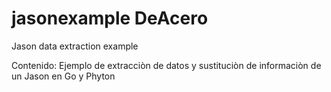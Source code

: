 # jasonexample DeAcero

Jason data extraction example

Contenido:
  Ejemplo de extracciòn de datos y sustituciòn de informaciòn de un Jason en Go y Phyton
  
